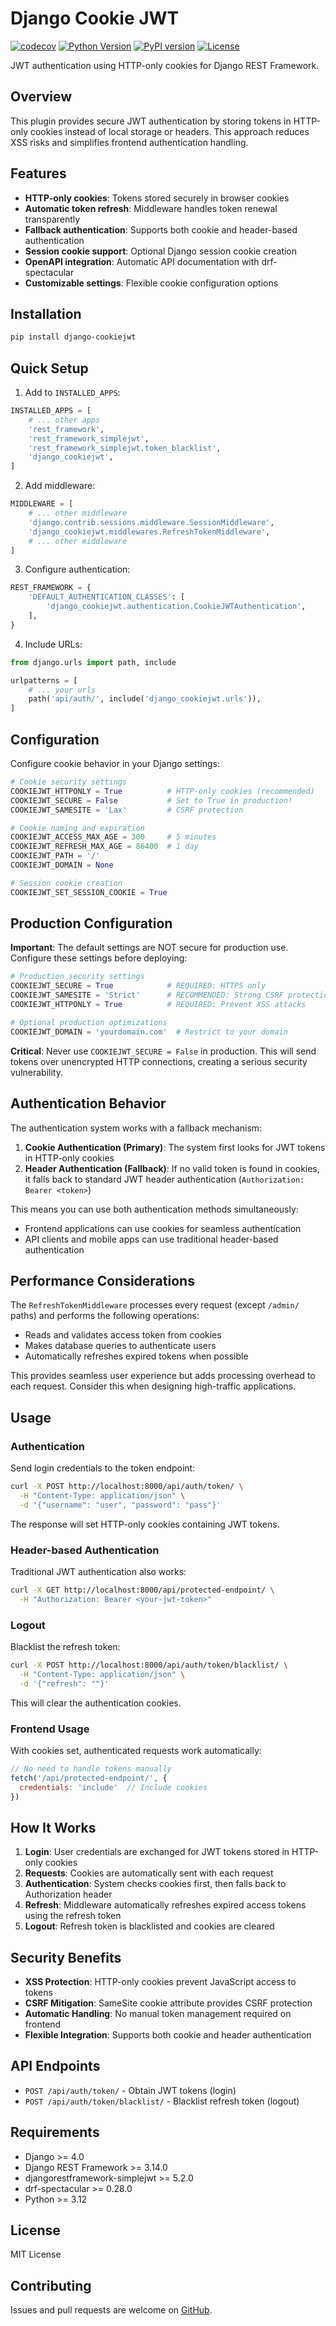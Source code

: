 # Django Cookie JWT

[![codecov](https://codecov.io/gh/muehlemann-popp/django-cookiejwt/graph/badge.svg?token=XR33TARA8C)](https://codecov.io/gh/muehlemann-popp/django-cookiejwt)
[![Python Version](https://img.shields.io/badge/python-3.12+-blue.svg)](https://www.python.org/downloads/release/python-3120/)
[![PyPI version](https://img.shields.io/pypi/v/django-cookiejwt.svg)](https://pypi.org/project/django-cookiejwt/)
[![License](https://img.shields.io/badge/License-MIT-yellow.svg)](https://opensource.org/licenses/MIT)

JWT authentication using HTTP-only cookies for Django REST Framework.

## Overview

This plugin provides secure JWT authentication by storing tokens in HTTP-only cookies instead of local storage or headers. This approach reduces XSS risks and simplifies frontend authentication handling.

## Features

- **HTTP-only cookies**: Tokens stored securely in browser cookies
- **Automatic token refresh**: Middleware handles token renewal transparently
- **Fallback authentication**: Supports both cookie and header-based authentication
- **Session cookie support**: Optional Django session cookie creation
- **OpenAPI integration**: Automatic API documentation with drf-spectacular
- **Customizable settings**: Flexible cookie configuration options

## Installation

```bash
pip install django-cookiejwt
```

## Quick Setup

1. Add to `INSTALLED_APPS`:

```python
INSTALLED_APPS = [
    # ... other apps
    'rest_framework',
    'rest_framework_simplejwt',
    'rest_framework_simplejwt.token_blacklist',
    'django_cookiejwt',
]
```

2. Add middleware:

```python
MIDDLEWARE = [
    # ... other middleware
    'django.contrib.sessions.middleware.SessionMiddleware',
    'django_cookiejwt.middlewares.RefreshTokenMiddleware',
    # ... other middleware
]
```

3. Configure authentication:

```python
REST_FRAMEWORK = {
    'DEFAULT_AUTHENTICATION_CLASSES': [
        'django_cookiejwt.authentication.CookieJWTAuthentication',
    ],
}
```

4. Include URLs:

```python
from django.urls import path, include

urlpatterns = [
    # ... your urls
    path('api/auth/', include('django_cookiejwt.urls')),
]
```

## Configuration

Configure cookie behavior in your Django settings:

```python
# Cookie security settings
COOKIEJWT_HTTPONLY = True          # HTTP-only cookies (recommended)
COOKIEJWT_SECURE = False           # Set to True in production!
COOKIEJWT_SAMESITE = 'Lax'         # CSRF protection

# Cookie naming and expiration
COOKIEJWT_ACCESS_MAX_AGE = 300     # 5 minutes
COOKIEJWT_REFRESH_MAX_AGE = 86400  # 1 day
COOKIEJWT_PATH = '/'
COOKIEJWT_DOMAIN = None

# Session cookie creation
COOKIEJWT_SET_SESSION_COOKIE = True
```

## Production Configuration

**Important**: The default settings are NOT secure for production use. Configure these settings before deploying:

```python
# Production security settings
COOKIEJWT_SECURE = True            # REQUIRED: HTTPS only
COOKIEJWT_SAMESITE = 'Strict'      # RECOMMENDED: Strong CSRF protection
COOKIEJWT_HTTPONLY = True          # REQUIRED: Prevent XSS attacks

# Optional production optimizations
COOKIEJWT_DOMAIN = 'yourdomain.com'  # Restrict to your domain
```

**Critical**: Never use `COOKIEJWT_SECURE = False` in production. This will send tokens over unencrypted HTTP connections, creating a serious security vulnerability.

## Authentication Behavior

The authentication system works with a fallback mechanism:

1. **Cookie Authentication (Primary)**: The system first looks for JWT tokens in HTTP-only cookies
2. **Header Authentication (Fallback)**: If no valid token is found in cookies, it falls back to standard JWT header authentication (`Authorization: Bearer <token>`)

This means you can use both authentication methods simultaneously:
- Frontend applications can use cookies for seamless authentication
- API clients and mobile apps can use traditional header-based authentication

## Performance Considerations

The `RefreshTokenMiddleware` processes every request (except `/admin/` paths) and performs the following operations:

- Reads and validates access token from cookies
- Makes database queries to authenticate users
- Automatically refreshes expired tokens when possible

This provides seamless user experience but adds processing overhead to each request. Consider this when designing high-traffic applications.

## Usage

### Authentication

Send login credentials to the token endpoint:

```bash
curl -X POST http://localhost:8000/api/auth/token/ \
  -H "Content-Type: application/json" \
  -d '{"username": "user", "password": "pass"}'
```

The response will set HTTP-only cookies containing JWT tokens.

### Header-based Authentication

Traditional JWT authentication also works:

```bash
curl -X GET http://localhost:8000/api/protected-endpoint/ \
  -H "Authorization: Bearer <your-jwt-token>"
```

### Logout

Blacklist the refresh token:

```bash
curl -X POST http://localhost:8000/api/auth/token/blacklist/ \
  -H "Content-Type: application/json" \
  -d '{"refresh": ""}'
```

This will clear the authentication cookies.

### Frontend Usage

With cookies set, authenticated requests work automatically:

```javascript
// No need to handle tokens manually
fetch('/api/protected-endpoint/', {
  credentials: 'include'  // Include cookies
})
```

## How It Works

1. **Login**: User credentials are exchanged for JWT tokens stored in HTTP-only cookies
2. **Requests**: Cookies are automatically sent with each request
3. **Authentication**: System checks cookies first, then falls back to Authorization header
4. **Refresh**: Middleware automatically refreshes expired access tokens using the refresh token
5. **Logout**: Refresh token is blacklisted and cookies are cleared

## Security Benefits

- **XSS Protection**: HTTP-only cookies prevent JavaScript access to tokens
- **CSRF Mitigation**: SameSite cookie attribute provides CSRF protection
- **Automatic Handling**: No manual token management required on frontend
- **Flexible Integration**: Supports both cookie and header authentication

## API Endpoints

- `POST /api/auth/token/` - Obtain JWT tokens (login)
- `POST /api/auth/token/blacklist/` - Blacklist refresh token (logout)

## Requirements

- Django >= 4.0
- Django REST Framework >= 3.14.0
- djangorestframework-simplejwt >= 5.2.0
- drf-spectacular >= 0.28.0
- Python >= 3.12

## License

MIT License

## Contributing

Issues and pull requests are welcome on [GitHub](https://github.com/muehlemann-popp/django-cookiejwt).